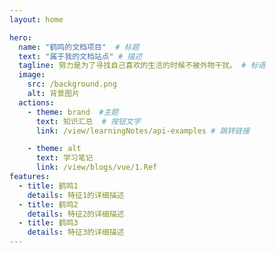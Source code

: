 ```yaml
---
layout: home

hero:
  name: "鹤鸣的文档项目"  # 标题
  text: "属于我的文档站点" # 描述
  tagline: 努力是为了寻找自己喜欢的生活的时候不被外物干扰。 # 标语
  image:
    src: /background.png
    alt: 背景图片
  actions:
    - theme: brand  #主题
      text: 知识汇总  # 按钮文字
      link: /view/learningNotes/api-examples # 跳转链接

    - theme: alt
      text: 学习笔记
      link: /view/blogs/vue/1.Ref
features:
  - title: 鹤鸣1
    details: 特征1的详细描述
  - title: 鹤鸣2
    details: 特征2的详细描述
  - title: 鹤鸣3
    details: 特征3的详细描述
---
```


